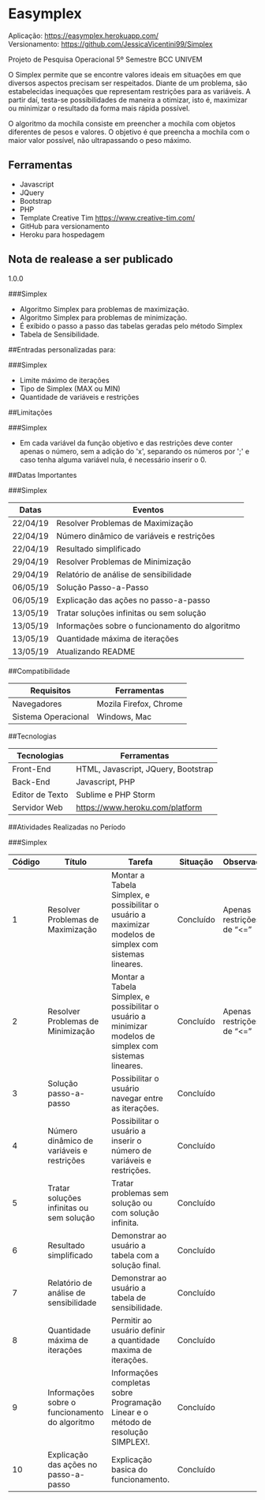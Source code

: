 # Easymplex

Aplicação: https://easymplex.herokuapp.com/   
Versionamento: https://github.com/JessicaVicentini99/Simplex

Projeto de Pesquisa Operacional
5º Semestre BCC UNIVEM

O Simplex permite que se encontre valores ideais em situações em que diversos aspectos precisam ser respeitados. Diante de um problema, são estabelecidas inequações que representam restrições para as variáveis. A partir daí, testa-se possibilidades de maneira a otimizar, isto é, maximizar ou minimizar o resultado da forma mais rápida possível.

O algoritmo da mochila consiste em preencher a mochila com objetos diferentes de pesos e valores. O objetivo é que preencha a mochila com o maior valor possível, não ultrapassando o peso máximo.


## Ferramentas

- Javascript
- JQuery
- Bootstrap
- PHP
- Template Creative Tim https://www.creative-tim.com/ 	
- GitHub para versionamento
- Heroku para hospedagem

## Nota de realease a ser publicado
1.0.0

###Simplex

- Algoritmo Simplex para problemas de maximização.
- Algoritmo Simplex para problemas de minimização.
- É exibido o passo a passo das tabelas geradas pelo método Simplex
- Tabela de Sensibilidade.

##Entradas personalizadas para:

###Simplex

- Limite máximo de iterações
- Tipo de Simplex (MAX ou MIN)
- Quantidade de variáveis e restrições

##Limitações

###Simplex

- Em cada variável da função objetivo e das restrições deve conter apenas o número, sem a adição do 'x', separando os números por ';' e caso tenha alguma variável nula, é necessário inserir o 0.

##Datas Importantes

###Simplex

Datas | Eventos
--------- | ------
22/04/19     | Resolver Problemas de Maximização
22/04/19     | Número dinâmico de variáveis e restrições
22/04/19     | Resultado simplificado
29/04/19     | Resolver Problemas de Minimização
29/04/19     | Relatório de análise de sensibilidade
06/05/19     | Solução Passo-a-Passo
06/05/19     | Explicação das ações no passo-a-passo
13/05/19     | Tratar soluções infinitas ou sem solução
13/05/19     | Informações sobre o funcionamento do algoritmo
13/05/19     | Quantidade máxima de iterações
13/05/19    | Atualizando README

##Compatibilidade

Requisitos | Ferramentas
--------- | ------
Navegadores     | Mozila Firefox, Chrome
Sistema Operacional    | Windows, Mac

##Tecnologias

Tecnologias | Ferramentas
--------- | ------
Front-End     | HTML, Javascript, JQuery, Bootstrap
Back-End    | Javascript, PHP
Editor de Texto  | Sublime e PHP Storm
Servidor Web    | https://www.heroku.com/platform

##Atividades Realizadas no Período

###Simplex

Código | Título | Tarefa | Situação | Observação
--------- | ------ | -------| -------| -------
1 | Resolver Problemas de Maximização| Montar a Tabela Simplex, e possibilitar o usuário a maximizar modelos de simplex com sistemas lineares. | Concluído | Apenas restrições de “<=”
2 | Resolver Problemas de Minimização | Montar a Tabela Simplex, e possibilitar o usuário a minimizar modelos de simplex com sistemas lineares. | Concluído | Apenas restrições de “<=”
3 | Solução passo-a-passo | Possibilitar o usuário navegar entre as iterações. | Concluído |
4 | Número dinâmico de variáveis e restrições | Possibilitar o usuário a inserir o número de variáveis e restrições. | Concluído |
5 | Tratar soluções infinitas ou sem solução | Tratar problemas sem solução ou com solução infinita. | Concluído |
6 | Resultado simplificado | Demonstrar ao usuário a tabela com a solução final. | Concluído|
7  | Relatório de análise de sensibilidade | Demonstrar ao usuário a tabela de sensibilidade. |Concluído|
8  | Quantidade máxima de iterações | Permitir ao usuário definir a quantidade maxima de iterações. |Concluído|
9  | Informações sobre o funcionamento do algoritmo | Informações completas sobre Programação Linear e o método de resolução SIMPLEX!. |Concluído|
10  | Explicação das ações no passo-a-passo | Explicação basica do funcionamento. |Concluído|

